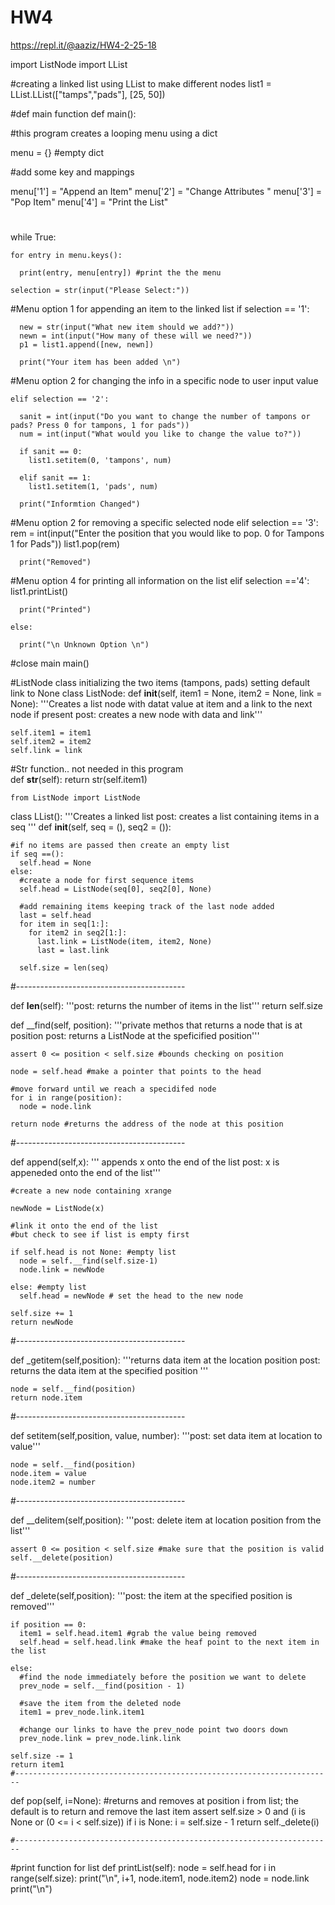 # HW4
https://repl.it/@aaziz/HW4-2-25-18

import ListNode
import LList 


  #creating a linked list using LList to make different nodes
list1 = LList.LList(["tamps","pads"], [25, 50]) 
  

#def main function
def main():

  #this program creates a looping menu using a dict

  menu = {} #empty dict

  #add some key and mappings

  menu['1'] = "Append an Item"
  menu['2'] = "Change Attributes "
  menu['3'] = "Pop Item"
  menu['4'] = "Print the List"

# 
  while True:

    for entry in menu.keys():

      print(entry, menu[entry]) #print the the menu

    selection = str(input("Please Select:"))

    
#Menu option 1 for appending an item to the linked list
    if selection == '1':
      
      new = str(input("What new item should we add?"))
      newn = int(input("How many of these will we need?"))
      p1 = list1.append([new, newn])

      print("Your item has been added \n")

#Menu option 2 for changing the info in a specific node to user input value

    elif selection == '2':
      
      sanit = int(input("Do you want to change the number of tampons or pads? Press 0 for tampons, 1 for pads"))
      num = int(input("What would you like to change the value to?"))
      
      if sanit == 0:
        list1.setitem(0, 'tampons', num)
        
      elif sanit == 1:
        list1.setitem(1, 'pads', num)

      print("Informtion Changed")

      
#Menu option  2 for removing a specific selected node
    elif selection == '3':
      rem = int(input("Enter the position that you would like to pop. 0 for Tampons 1 for Pads"))
      list1.pop(rem)

      print("Removed")

      
#Menu option 4 for printing all information on the list
    elif selection =='4':
      list1.printList()

      print("Printed")

    else:

      print("\n Unknown Option \n")

      

      
#close main
main()      
   
   
   
   
   #ListNode class initializing the two items (tampons, pads) setting default link to None
class ListNode:
  def __init__(self, item1 = None, item2 = None, link = None):
    '''Creates a list node with datat value at item and a link to the next node if present
    post: creates a new node with data and link'''
    
    self.item1 = item1
    self.item2 = item2
    self.link = link
#Str function.. not needed in this program  
  def __str__(self):
    return str(self.item1)
    
    
    
    from ListNode import ListNode

class LList():
  '''Creates a linked list
  post: creates a list containing items in a seq
  '''
  def __init__(self, seq = (), seq2 = ()):
    
    #if no items are passed then create an empty list
    if seq ==():
      self.head = None
    else:
      #create a node for first sequence items
      self.head = ListNode(seq[0], seq2[0], None)
      
      #add remaining items keeping track of the last node added
      last = self.head
      for item in seq[1:]:
        for item2 in seq2[1:]:
          last.link = ListNode(item, item2, None)
          last = last.link
        
      self.size = len(seq)
  #------------------------------------------
  
  def __len__(self):
    '''post: returns the number of items in the list'''
    return self.size
  
  def __find(self, position):
    '''private methos that returns a node that is at position
    post: returns a ListNode at the speficified position'''
    
    assert 0 <= position < self.size #bounds checking on position
    
    node = self.head #make a pointer that points to the head
    
    #move forward until we reach a specidifed node
    for i in range(position):
      node = node.link
      
    return node #returns the address of the node at this position
    
  #------------------------------------------
  
  def append(self,x):
    ''' appends x onto the end of the list
    post: x is appeneded onto the end of the list'''
    
    #create a new node containing xrange
    
    newNode = ListNode(x)
    
    #link it onto the end of the list
    #but check to see if list is empty first
    
    if self.head is not None: #empty list
      node = self.__find(self.size-1)
      node.link = newNode
    
    else: #empty list
      self.head = newNode # set the head to the new node
    
    self.size += 1 
    return newNode
  #------------------------------------------
  
  def _getitem(self,position):
    '''returns data item at the location position 
    post: returns the data item at the specified position '''
    
    node = self.__find(position)
    return node.item
    
  #------------------------------------------
  
  def setitem(self,position, value, number):
    '''post: set data item at location to value'''
    
    node = self.__find(position)
    node.item = value
    node.item2 = number
    
  #------------------------------------------
  
  def __delitem(self,position):
    '''post: delete item at location position from the list'''
    
    assert 0 <= position < self.size #make sure that the position is valid
    self.__delete(position)
    
  #------------------------------------------
  
  def _delete(self,position):
    '''post: the item at the specified position is removed'''
    
    if position == 0:
      item1 = self.head.item1 #grab the value being removed
      self.head = self.head.link #make the heaf point to the next item in the list 
    
    else:
      #find the node immediately before the position we want to delete
      prev_node = self.__find(position - 1)
      
      #save the item from the deleted node
      item1 = prev_node.link.item1
      
      #change our links to have the prev_node point two doors down
      prev_node.link = prev_node.link.link
    
    self.size -= 1
    return item1
    #-----------------------------------------------------------------------
    
  def pop(self, i=None):
    #returns and removes at position i from list; the default is to return and remove the last item 
    assert self.size > 0 and (i is None or (0 <= i < self.size))
    if i is None:
      i = self.size - 1 
    return self._delete(i)
    
    #-----------------------------------------------------------------------
#print function for list
  def printList(self):
    node = self.head
    for i in range(self.size):
      print("\n", i+1, node.item1, node.item2)
      node = node.link
      print("\n")
    
